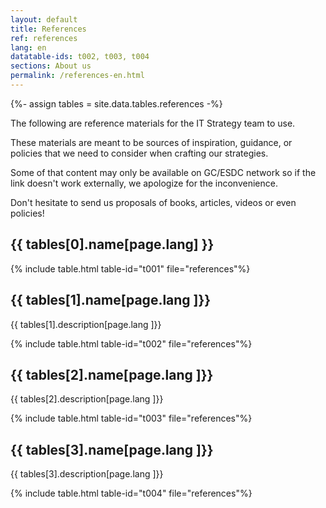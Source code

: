 ```yaml
---
layout: default
title: References
ref: references
lang: en
datatable-ids: t002, t003, t004
sections: About us
permalink: /references-en.html
---
```

{%- assign tables = site.data.tables.references -%}

The following are reference materials for the IT Strategy team to use.

These materials are meant to be sources of inspiration, guidance, or policies that we need to consider when crafting our strategies.

Some of that content may only be available on GC/ESDC network so if the link doesn't work externally, we apologize for the inconvenience.

Don't hesitate to send us proposals of books, articles, videos or even policies!

## {{ tables[0].name[page.lang] }}

{% include table.html table-id="t001" file="references"%}

## {{ tables[1].name[page.lang ]}}

{{ tables[1].description[page.lang ]}}

{% include table.html table-id="t002" file="references"%}

## {{ tables[2].name[page.lang ]}}

{{ tables[2].description[page.lang ]}}

{% include table.html table-id="t003" file="references"%}

## {{ tables[3].name[page.lang ]}}

{{ tables[3].description[page.lang ]}}

{% include table.html table-id="t004" file="references"%}
